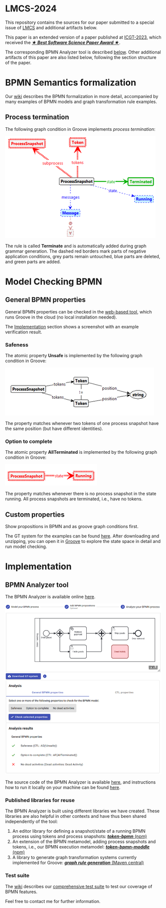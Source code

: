 # LMCS-2024
This repository contains the sources for our paper submitted to a special issue of [LMCS](https://lmcs.episciences.org/) and additional artifacts below.

This paper is an extended version of a paper published at [ICGT-2023](https://doi.org/10.1007/978-3-031-36709-0_11), which received the [**_★ Best Software Science Paper Award ★_**](https://raw.githubusercontent.com/timKraeuter/ICGT-2023/main/BestPaperICGT2023.pdf).



The corresponding BPMN Analyzer tool is described [below](https://github.com/timKraeuter/LMCS_2024#bpmn-analyzer-tool).
Other additional artifacts of this paper are also listed below, following the section structure of the paper.

# BPMN Semantics formalization

Our [wiki](https://github.com/timKraeuter/Rewrite_Rule_Generation/wiki) describes the BPMN formalization in more detail, accompanied by many examples of BPMN models and graph transformation rule examples.

## Process termination

The following graph condition in Groove implements _process termination_:

![Atomic property AllTerminated implemented in Groove.](./artifacts/Terminate.png)

The rule is called **Terminate** and is automatically added during graph grammar generation.
The dashed red borders mark parts of negative application conditions, grey parts remain untouched,
blue parts are deleted, and green parts are added.

# Model Checking BPMN

## General BPMN properties

General BPMN properties can be checked in the [web-based tool](https://bpmnanalyzer.whitefield-c9fed487.northeurope.azurecontainerapps.io), which runs Groove in the cloud (no local installation needed).

The [Implementation](https://github.com/timKraeuter/LMCS-2024#implementation) section shows a screenshot with an example verification result.

### Safeness

The atomic property **Unsafe** is implemented by the following graph condition in Groove:

![Atomic property Unsafe implemented in Groove.](./images/Unsafe.png)

The property matches whenever two tokens of one process snapshot have the same position (but have
different identities).

### Option to complete

The atomic property **AllTerminated** is implemented by the following graph condition in Groove:

![Atomic property AllTerminated implemented in Groove.](./artifacts/AllTerminated.png)

The property matches whenever there is no process snapshot in the state running. All process
snapshots are terminated, i.e., have no tokens.


## Custom properties

Show propositions in BPMN and as groove graph conditions first.

The GT system for the examples can be found [here](/artifacts/orderHandling.gps.zip).
After downloading and unzipping, you can open it in [Groove](https://groove.ewi.utwente.nl/) to explore the state space in detail and run model checking.

# Implementation

## BPMN Analyzer tool

The BPMN Analyzer is available
online [here](https://bpmnanalyzer.whitefield-c9fed487.northeurope.azurecontainerapps.io).

[![Screenshot of the application.](./artifacts/impl_step3_long.png)](https://bpmnanalyzer.whitefield-c9fed487.northeurope.azurecontainerapps.io)

The source code of the BPMN Analyzer is available [here](https://github.com/timKraeuter/Rewrite_Rule_Generation), and instructions how to run it locally on your machine can be found [here](https://github.com/timKraeuter/Rewrite_Rule_Generation/blob/master/server/README.md).


### Published libraries for reuse
The BPMN Analyzer is built using different libraries we have created.
These libraries are also helpful in other contexts and have thus been shared independently of the tool:

1. An editor library for defining a snapshot/state of a running BPMN process using tokens and process snapshots: [**_token-bpmn_** (npm)](https://www.npmjs.com/package/bpmn-token)
2. An extension of the BPMN metamodel, adding process snapshots and tokens, i.e., our BPMN execution metamodel: [**_token-bpmn-moddle_** (npm)](https://www.npmjs.com/package/token-bpmn-moddle)
3. A library to generate graph transformation systems currently implemented for Groove: [**_graph rule generation_** (Maven central)](tbd) 

### Test suite

The [wiki](https://github.com/timKraeuter/Rewrite_Rule_Generation/wiki) describes our [comprehensive test suite](https://github.com/timKraeuter/Rewrite_Rule_Generation/wiki/Test-Suite) to test our coverage of BPMN features. 

Feel free to contact me for further information.
